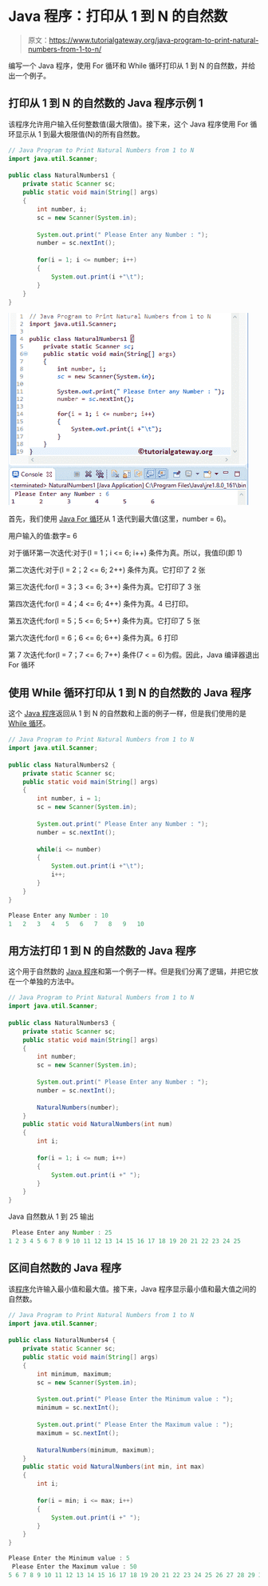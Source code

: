 # Java 程序：打印从 1 到 N 的自然数

> 原文：<https://www.tutorialgateway.org/java-program-to-print-natural-numbers-from-1-to-n/>

编写一个 Java 程序，使用 For 循环和 While 循环打印从 1 到 N 的自然数，并给出一个例子。

## 打印从 1 到 N 的自然数的 Java 程序示例 1

该程序允许用户输入任何整数值(最大限值)。接下来，这个 Java 程序使用 For 循环显示从 1 到最大极限值(N)的所有自然数。

```java
// Java Program to Print Natural Numbers from 1 to N 
import java.util.Scanner;

public class NaturalNumbers1 {
	private static Scanner sc;
	public static void main(String[] args) 
	{
		int number, i;
		sc = new Scanner(System.in);

		System.out.print(" Please Enter any Number : ");
		number = sc.nextInt();	

		for(i = 1; i <= number; i++)
		{
			System.out.print(i +"\t"); 
		}	
	}
}
```

![Java Program to Print Natural Numbers from 1 to N 1](img/eb0e28876ea16f4ab13068f29a436664.png)

首先，我们使用 [Java For 循环](https://www.tutorialgateway.org/java-for-loop/)从 1 迭代到最大值(这里，number = 6)。

用户输入的值:数字= 6

对于循环第一次迭代:对于(I = 1；i <= 6; i++)
条件为真。所以，我值印(即 1)

第二次迭代:对于(I = 2；2 <= 6; 2++)
条件为真。它打印了 2 张

第三次迭代:for(I = 3；3 <= 6; 3++)
条件为真。它打印了 3 张

第四次迭代:for(I = 4；4 <= 6; 4++)
条件为真。4 已打印。

第五次迭代:for(I = 5；5 <= 6; 5++)
条件为真。它打印了 5 张

第六次迭代:for(I = 6；6 <= 6; 6++)
条件为真。6 打印

第 7 次迭代:for(I = 7；7 <= 6; 7++)
条件(7 < = 6)为假。因此，Java 编译器退出 For 循环

## 使用 While 循环打印从 1 到 N 的自然数的 Java 程序

这个 [Java 程序](https://www.tutorialgateway.org/learn-java-programs/)返回从 1 到 N 的自然数和上面的例子一样，但是我们使用的是 [While 循环](https://www.tutorialgateway.org/java-while-loop/)。

```java
// Java Program to Print Natural Numbers from 1 to N 
import java.util.Scanner;

public class NaturalNumbers2 {
	private static Scanner sc;
	public static void main(String[] args) 
	{
		int number, i = 1;
		sc = new Scanner(System.in);

		System.out.print(" Please Enter any Number : ");
		number = sc.nextInt();	

		while(i <= number)
		{
			System.out.print(i +"\t"); 
			i++;
		}	
	}
}
```

```java
Please Enter any Number : 10
1	2	3	4	5	6	7	8	9	10 
```

## 用方法打印 1 到 N 的自然数的 Java 程序

这个用于自然数的 [Java 程序](https://www.tutorialgateway.org/learn-java-programs/)和第一个例子一样。但是我们分离了逻辑，并把它放在一个单独的方法中。

```java
// Java Program to Print Natural Numbers from 1 to N 
import java.util.Scanner;

public class NaturalNumbers3 {
	private static Scanner sc;
	public static void main(String[] args) 
	{
		int number;
		sc = new Scanner(System.in);

		System.out.print(" Please Enter any Number : ");
		number = sc.nextInt();	

		NaturalNumbers(number);
	}
	public static void NaturalNumbers(int num)
	{
		int i;

		for(i = 1; i <= num; i++)
		{
			System.out.print(i +" "); 
		}	
	}
}
```

Java 自然数从 1 到 25 输出

```java
 Please Enter any Number : 25
1 2 3 4 5 6 7 8 9 10 11 12 13 14 15 16 17 18 19 20 21 22 23 24 25 
```

## 区间自然数的 Java 程序

该[程序](https://www.tutorialgateway.org/learn-java-programs/)允许输入最小值和最大值。接下来，Java 程序显示最小值和最大值之间的自然数。

```java
// Java Program to Print Natural Numbers from 1 to N 
import java.util.Scanner;

public class NaturalNumbers4 {
	private static Scanner sc;
	public static void main(String[] args) 
	{
		int minimum, maximum;
		sc = new Scanner(System.in);

		System.out.print(" Please Enter the Minimum value : ");
		minimum = sc.nextInt();			

		System.out.print(" Please Enter the Maximum value : ");
		maximum = sc.nextInt();	

		NaturalNumbers(minimum, maximum);
	}
	public static void NaturalNumbers(int min, int max)
	{
		int i;

		for(i = min; i <= max; i++)
		{
			System.out.print(i +" "); 
		}	
	}
}
```

```java
Please Enter the Minimum value : 5
 Please Enter the Maximum value : 50
5 6 7 8 9 10 11 12 13 14 15 16 17 18 19 20 21 22 23 24 25 26 27 28 29 30 31 32 33 34 35 36 37 38 39 40 41 42 43 44 45 46 47 48 49 50 
```